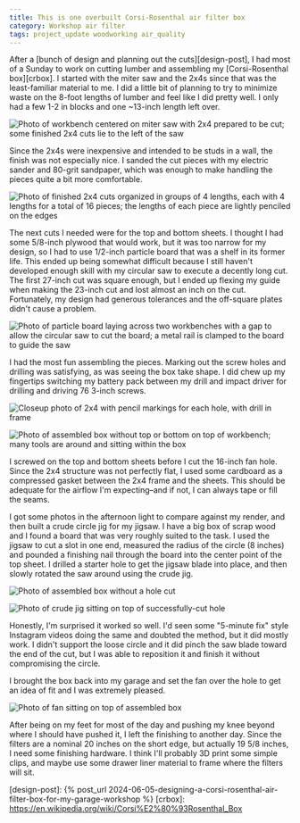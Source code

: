 ```yaml
---
title: This is one overbuilt Corsi-Rosenthal air filter box
category: Workshop air filter
tags: project_update woodworking air_quality
---
```


After a [bunch of design and planning out the cuts][design-post], I had most of a Sunday to work on cutting lumber and assembling my [Corsi-Rosenthal box][crbox]. I started with the miter saw and the 2x4s since that was the least-familiar material to me. I did a little bit of planning to try to minimize waste on the 8-foot lengths of lumber and feel like I did pretty well. I only had a few 1-2 in blocks and one ~13-inch length left over.

![Photo of workbench centered on miter saw with 2x4 prepared to be cut; some finished 2x4 cuts lie to the left of the saw](/assets/workshop-air-filter/cutting-2x4s.jpg)

Since the 2x4s were inexpensive and intended to be studs in a wall, the finish was not especially nice. I sanded the cut pieces with my electric sander and 80-grit sandpaper, which was enough to make handling the pieces quite a bit more comfortable.

![Photo of finished 2x4 cuts organized in groups of 4 lengths, each with 4 lengths for a total of 16 pieces; the lengths of each piece are lightly penciled on the edges](/assets/workshop-air-filter/cut-2x4s.jpg)

The next cuts I needed were for the top and bottom sheets. I thought I had some 5/8-inch plywood that would work, but it was too narrow for my design, so I had to use 1/2-inch particle board that was a shelf in its former life. This ended up being somewhat difficult because I still haven't developed enough skill with my circular saw to execute a decently long cut. The first 27-inch cut was square enough, but I ended up flexing my guide when making the 23-inch cut and lost almost an inch on the cut. Fortunately, my design had generous tolerances and the off-square plates didn't cause a problem.

![Photo of particle board laying across two workbenches with a gap to allow the circular saw to cut the board; a metal rail is clamped to the board to guide the saw](/assets/workshop-air-filter/cutting-sheets.jpg)

I had the most fun assembling the pieces. Marking out the screw holes and drilling was satisfying, as was seeing the box take shape. I did chew up my fingertips switching my battery pack between my drill and impact driver for drilling and driving 76 3-inch screws.

![Closeup photo of 2x4 with pencil markings for each hole, with drill in frame](/assets/workshop-air-filter/drilling-2x4s.jpg)

![Photo of assembled box without top or bottom on top of workbench; many tools are around and sitting within the box](/assets/workshop-air-filter/initial-assembly.jpg)

I screwed on the top and bottom sheets before I cut the 16-inch fan hole. Since the 2x4 structure was not perfectly flat, I used some cardboard as a compressed gasket between the 2x4 frame and the sheets. This should be adequate for the airflow I'm expecting–and if not, I can always tape or fill the seams.

I got some photos in the afternoon light to compare against my render, and then built a crude circle jig for my jigsaw. I have a big box of scrap wood and I found a board that was very roughly suited to the task. I used the jigsaw to cut a slot in one end, measured the radius of the circle (8 inches) and pounded a finishing nail through the board into the center point of the top sheet. I drilled a starter hole to get the jigsaw blade into place, and then slowly rotated the saw around using the crude jig.

![Photo of assembled box without a hole cut](/assets/workshop-air-filter/pre-fan-hole.jpg)

![Photo of crude jig sitting on top of successfully-cut hole](/assets/workshop-air-filter/post-fan-hole.jpg)

Honestly, I'm surprised it worked so well. I'd seen some "5-minute fix" style Instagram videos doing the same and doubted the method, but it did mostly work. I didn't support the loose circle and it did pinch the saw blade toward the end of the cut, but I was able to reposition it and finish it without compromising the circle.

I brought the box back into my garage and set the fan over the hole to get an idea of fit and I was extremely pleased.

![Photo of fan sitting on top of assembled box](/assets/workshop-air-filter/fan-fitting.jpg)

After being on my feet for most of the day and pushing my knee beyond where I should have pushed it, I left the finishing to another day. Since the filters are a nominal 20 inches on the short edge, but actually 19 5/8 inches, I need some finishing hardware. I think I'll probably 3D print some simple clips, and maybe use some drawer liner material to frame where the filters will sit.

[design-post]: {% post_url 2024-06-05-designing-a-corsi-rosenthal-air-filter-box-for-my-garage-workshop %}
[crbox]: https://en.wikipedia.org/wiki/Corsi%E2%80%93Rosenthal_Box
